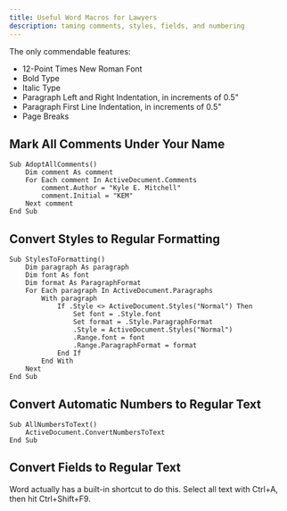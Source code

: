 ```yaml
---
title: Useful Word Macros for Lawyers
description: taming comments, styles, fields, and numbering
---
```


The only commendable features:
- 12-Point Times New Roman Font
- Bold Type
- Italic Type
- Paragraph Left and Right Indentation, in increments of 0.5"
- Paragraph First Line Indentation, in increments of 0.5"
- Page Breaks

## Mark All Comments Under Your Name

```vbscript
Sub AdoptAllComments()
    Dim comment As comment
    For Each comment In ActiveDocument.Comments
        comment.Author = "Kyle E. Mitchell"
        comment.Initial = "KEM"
    Next comment
End Sub
```

## Convert Styles to Regular Formatting

```vbscript
Sub StylesToFormatting()
    Dim paragraph As paragraph
    Dim font As font
    Dim format As ParagraphFormat
    For Each paragraph In ActiveDocument.Paragraphs
        With paragraph
            If .Style <> ActiveDocument.Styles("Normal") Then
                Set font = .Style.font
                Set format = .Style.ParagraphFormat
                .Style = ActiveDocument.Styles("Normal")
                .Range.font = font
                .Range.ParagraphFormat = format
            End If
        End With
    Next
End Sub
```
## Convert Automatic Numbers to Regular Text

```vbscript
Sub AllNumbersToText()
    ActiveDocument.ConvertNumbersToText
End Sub
```

## Convert Fields to Regular Text

Word actually has a built-in shortcut to do this. Select all text with Ctrl+A, then hit Ctrl+Shift+F9.
